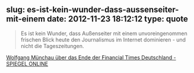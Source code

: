 slug: es-ist-kein-wunder-dass-aussenseiter-mit-einem
date: 2012-11-23 18:12:12
type: quote
---

> Es ist kein Wunder, dass Außenseiter mit einem unvoreingenommen frischen Blick heute den Journalismus im Internet dominieren - und nicht die Tageszeitungen.

[Wolfgang Münchau über das Ende der Financial Times Deutschland - SPIEGEL ONLINE](http://www.spiegel.de/wirtschaft/wolfgang-muenchau-ueber-das-ende-der-financial-times-deutschland-a-868508.html)
